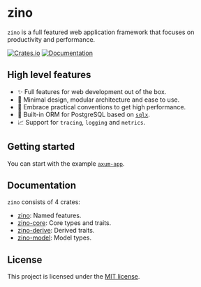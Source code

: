 # zino

`zino` is a full featured web application framework that focuses on productivity and performance.

[![Crates.io](https://img.shields.io/crates/v/zino)][zino]
[![Documentation](https://docs.rs/zino/badge.svg)][zino-docs]

## High level features

- ✨ Full features for web development out of the box.
- 💖 Minimal design, modular architecture and ease to use.
- 🚀 Embrace practical conventions to get high performance.
- 🐘 Built-in ORM for PostgreSQL based on [`sqlx`][sqlx].
- 📈 Support for `tracing`, `logging` and `metrics`.

## Getting started

You can start with the example [`axum-app`][axum-app].

## Documentation

`zino` consists of 4 crates:

- [zino][zino-docs]: Named features.
- [zino-core][zino-core-docs]: Core types and traits.
- [zino-derive][zino-derive-docs]: Derived traits.
- [zino-model][zino-model-docs]: Model types.

## License

This project is licensed under the [MIT license][license].

[zino]: https://crates.io/crates/zino
[sqlx]: https://crates.io/crates/sqlx
[axum-app]: https://github.com/photino/zino/tree/main/examples/axum-app
[zino-docs]: https://docs.rs/zino
[zino-core-docs]: https://docs.rs/zino-core
[zino-derive-docs]: https://docs.rs/zino-derive
[zino-model-docs]: https://docs.rs/zino-model
[license]: https://github.com/photino/zino/blob/main/LICENSE